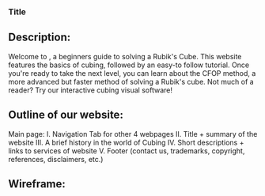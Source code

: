 ### Title


## Description:
Welcome to , a beginners guide to solving a Rubik's Cube. This website features the basics of cubing, followed by an easy-to follow tutorial. Once you're ready to take the next level, you can learn about the CFOP method, a more advanced but faster method of solving a Rubik's cube. Not much of a reader? Try our interactive cubing visual software!

## Outline of our website:

Main page: 
I. Navigation Tab for other 4 webpages
II. Title + summary of the website
III. A brief history in the world of Cubing 
IV. Short descriptions + links to services of website 
V. Footer (contact us, trademarks, copyright, references, disclaimers, etc.)

## Wireframe:
